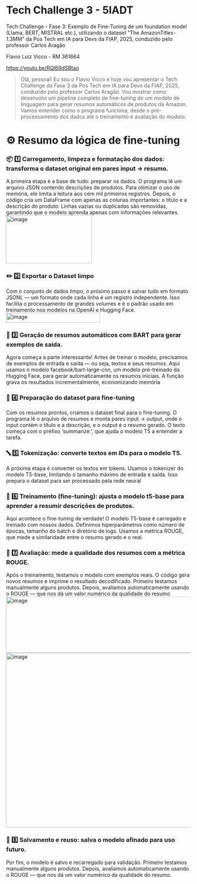 # Tech Challenge 3 - 5IADT
Tech Challenge - Fase 3: Exemplo de Fine-Tuning de um foundation model (Llama, BERT, MISTRAL etc.), utilizando o dataset "The AmazonTitles-1.3MM"
da Pos Tech em IA para Devs da FIAP, 2025, conduzido pelo professor Carlos Aragão

Flavio Luiz Vicco - RM 361664

https://youtu.be/RQl69dSBtao

> Olá, pessoal! Eu sou o Flavio Vicco e hoje vou apresentar o Tech Challenge da Fase 3 da Pos Tech em IA para Devs da FIAP, 2025, conduzido pelo professor Carlos Aragão. Vou mostrar como desenvolvi um pipeline completo de fine-tuning de um modelo de linguagem para gerar resumos automáticos de produtos da Amazon. Vamos entender como o programa funciona, desde o pré-processamento dos dados até o treinamento e avaliação do modelo.

# ⚙️ Resumo da lógica de fine-tuning

### 📦 1️⃣ Carregamento, limpeza e formatação dos dados: transforma o dataset original em pares input → resumo.
A primeira etapa é a base de tudo: preparar os dados.
O programa lê um arquivo JSON contendo descrições de produtos.
Para otimizar o uso de memória, ele limita a leitura aos cem mil primeiros registros.
Depois, o código cria um DataFrame com apenas as colunas importantes: o título e a descrição do produto.
Linhas vazias ou duplicadas são removidas, garantindo que o modelo aprenda apenas com informações relevantes.
<img width="234" height="131" alt="image" src="https://github.com/user-attachments/assets/53aa07e4-54b2-4bba-8c07-071c5d5b812a" />

### ✏️ 2️⃣ Exportar o Dataset limpo
Com o conjunto de dados limpo, o próximo passo é salvar tudo em formato JSONL —
um formato onde cada linha é um registro independente.
Isso facilita o processamento de grandes volumes e é o padrão usado em treinamento nos modelos na OpenAI e Hugging Face.
<img width="256" height="26" alt="image" src="https://github.com/user-attachments/assets/b411e27d-cc30-4145-8d9d-4d747d2f2b93" />

### 🤖 3️⃣ Geração de resumos automáticos com BART para gerar exemplos de saída.
Agora começa a parte interessante!
Antes de treinar o modelo, precisamos de exemplos de entrada e saída — ou seja, textos e seus resumos.
Aqui usamos o modelo facebook/bart-large-cnn, um modelo pré-treinado da Hugging Face, para gerar automaticamente os resumos iniciais.
A função grava os resultados incrementalmente, economizando memória

### 🧠 4️⃣ Preparação do dataset para fine-tuning
Com os resumos prontos, criamos o dataset final para o fine-tuning.
O programa lê o arquivo de resumos e monta pares input → output,
onde o input contém o título e a descrição, e o output é o resumo gerado.
O texto começa com o prefixo ‘summarize:’, que ajuda o modelo T5 a entender a tarefa.

### 🔤 5️⃣ Tokenização: converte textos em IDs para o modelo T5.
A próxima etapa é converter os textos em tokens.
Usamos o tokenizer do modelo T5-base, limitando o tamanho máximo de entrada e saída.
Isso prepara o dataset para ser processado pela rede neural

### 🧩 6️⃣ Treinamento (fine-tuning): ajusta o modelo t5-base para aprender a resumir descrições de produtos.
Aqui acontece o fine-tuning de verdade!
O modelo T5-base é carregado e treinado com nossos dados.
Definimos hiperparâmetros como número de épocas, tamanho do batch e diretório de logs.
Usamos a métrica ROUGE, que mede a similaridade entre o resumo gerado e o real.

### 🧪 7️⃣ Avaliação: mede a qualidade dos resumos com a métrica ROUGE.
Após o treinamento, testamos o modelo com exemplos reais.
O código gera novos resumos e imprime o resultado decodificado.
Primeiro testamos manualmente alguns produtos.
Depois, avaliamos automaticamente usando o ROUGE — que nos dá um valor numérico da qualidade do resumo
<img width="904" height="153" alt="image" src="https://github.com/user-attachments/assets/4935d5ca-6b44-4ec0-9420-c4a0f86efe54" />
<img width="1810" height="476" alt="image" src="https://github.com/user-attachments/assets/568756eb-8eba-4ff6-913b-f4f41052d741" />

### 💾 8️⃣ Salvamento e reuso: salva o modelo afinado para uso futuro.
Por fim, o modelo é salvo e recarregado para validação.
Primeiro testamos manualmente alguns produtos.
Depois, avaliamos automaticamente usando o ROUGE — que nos dá um valor numérico da qualidade do resumo.
